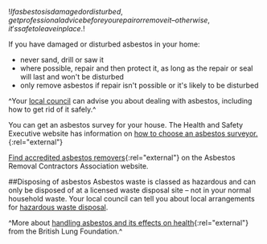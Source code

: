 $!If asbestos is damaged or disturbed, get professional advice before you repair or remove it – otherwise, it's safe to leave in place.$!

If you have damaged or disturbed asbestos in your home:

* never sand, drill or saw it
* where possible, repair and then protect it, as long as the repair or seal will last and won't be disturbed
* only remove asbestos if repair isn't possible or it's likely to be disturbed

^Your [local council](/asbestos-in-home "Asbestos in your home") can advise you about dealing with asbestos, including how to get rid of it safely.^

You can get an asbestos survey for your house. The Health and Safety Executive website has information on [how to choose an asbestos surveyor.](http://www.hse.gov.uk/asbestos/campaign/duty/surveyors.htm "how to choose an asbestos surveyor"){:rel="external"}

[Find accredited asbestos removers](http://www.arca.org.uk/ "Find accredited asbestos removers"){:rel="external"} on the Asbestos Removal Contractors Association website.

##Disposing of asbestos
Asbestos waste is classed as hazardous and can only be disposed of at a licensed waste disposal site – not in your normal household waste. Your local council can tell you about local arrangements for [hazardous waste disposal](/hazardous-waste-disposal "Hazardous waste disposal").

^More about [handling asbestos and its effects on health](http://www.lunguk.org/campaigns/action_meso/asbestos_tips "British Lung Foundation: Asbestos FAQs"){:rel="external"} from the British Lung Foundation.^


